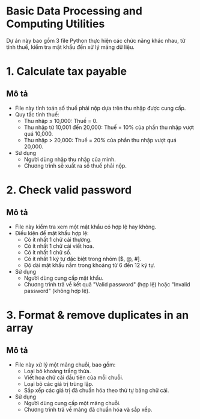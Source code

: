 # Basic Data Processing and Computing Utilities

Dự án này bao gồm 3 file Python thực hiện các chức năng khác nhau, từ tính thuế, kiểm tra mật khẩu đến xử lý mảng dữ liệu.

# 1. Calculate tax payable
## Mô tả
- File này tính toán số thuế phải nộp dựa trên thu nhập được cung cấp.
- Quy tắc tính thuế:
  - Thu nhập ≤ 10,000: Thuế = 0.
  - Thu nhập từ 10,001 đến 20,000: Thuế = 10% của phần thu nhập vượt quá 10,000.
  - Thu nhập > 20,000: Thuế = 20% của phần thu nhập vượt quá 20,000.
- Sử dụng
  - Người dùng nhập thu nhập của mình.
  - Chương trình sẽ xuất ra số thuế phải nộp.
# 2. Check valid password
## Mô tả
- File này kiểm tra xem một mật khẩu có hợp lệ hay không.
- Điều kiện để mật khẩu hợp lệ:
  - Có ít nhất 1 chữ cái thường.
  - Có ít nhất 1 chữ cái viết hoa.
  - Có ít nhất 1 chữ số.
  - Có ít nhất 1 ký tự đặc biệt trong nhóm [$, @, #].
  - Độ dài mật khẩu nằm trong khoảng từ 6 đến 12 ký tự.
- Sử dụng
  - Người dùng cung cấp mật khẩu.
  - Chương trình trả về kết quả "Valid password" (hợp lệ) hoặc "Invalid password" (không hợp lệ).
# 3. Format & remove duplicates in an array
## Mô tả
- File này xử lý một mảng chuỗi, bao gồm:
  - Loại bỏ khoảng trắng thừa.
  - Viết hoa chữ cái đầu tiên của mỗi chuỗi.
  - Loại bỏ các giá trị trùng lặp.
  - Sắp xếp các giá trị đã chuẩn hóa theo thứ tự bảng chữ cái.
- Sử dụng
  - Người dùng cung cấp một mảng chuỗi.
  - Chương trình trả về mảng đã chuẩn hóa và sắp xếp.
